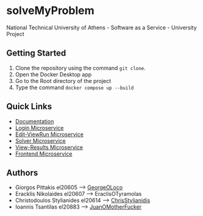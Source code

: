 # solveMyProblem
National Technical University of Athens - Software as a Service - University Project


## **Getting Started**
1. Clone the repository using the command  ``` git clone ```.
2. Open the Docker Desktop app
4. Go to the Root directory of the project
5. Type the command ``` docker compose up --build ```

## Quick Links
+ [Documentation](https://github.com/ntua-el20614/solveMyProblem/tree/main/documentation/README.md)  
+ [Login Microservice](https://github.com/ntua-el20614/solveMyProblem/blob/main/login-ms/README.md)  
+ [Edit-ViewRun Microservice](https://github.com/ntua-el20614/solveMyProblem/tree/main/edit-view-run-ms#readme)
+ [Solver Microservice](https://github.com/ntua-el20614/solveMyProblem/blob/main/solver-ms/README.md)
+ [View-Results Microservice](https://github.com/ntua-el20614/solveMyProblem/blob/main/view-results-ms/README.md)
+ [Frontend Microservice](https://github.com/ntua-el20614/solveMyProblem/blob/main/front-end/README.md)

## Authors
+ Giorgos Pittakis el20605 --> [GeorgeOLoco](https://github.com/GeorgeOLoco)
+ Eracklis Nikolaides el20607 --> EraclisOTyramolas
+ Christodoulos Stylianides el20614 --> [ChrisStylianidis](https://github.com/ChrisStylianidis)
+ Ioannis Tsantilas el20883 --> [JuanOMotherFucker](https://github.com/JuanTsa)  
